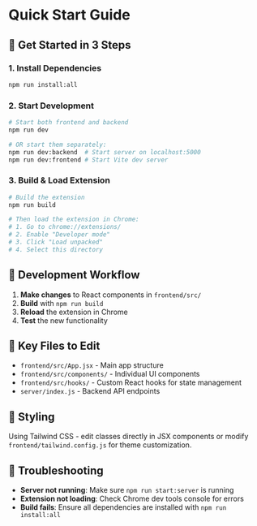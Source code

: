 # Quick Start Guide

## 🚀 Get Started in 3 Steps

### 1. Install Dependencies
```bash
npm run install:all
```

### 2. Start Development
```bash
# Start both frontend and backend
npm run dev

# OR start them separately:
npm run dev:backend  # Start server on localhost:5000
npm run dev:frontend # Start Vite dev server
```

### 3. Build & Load Extension
```bash
# Build the extension
npm run build

# Then load the extension in Chrome:
# 1. Go to chrome://extensions/
# 2. Enable "Developer mode"
# 3. Click "Load unpacked"
# 4. Select this directory
```

## 🔄 Development Workflow

1. **Make changes** to React components in `frontend/src/`
2. **Build** with `npm run build`
3. **Reload** the extension in Chrome
4. **Test** the new functionality

## 📁 Key Files to Edit

- `frontend/src/App.jsx` - Main app structure
- `frontend/src/components/` - Individual UI components
- `frontend/src/hooks/` - Custom React hooks for state management
- `server/index.js` - Backend API endpoints

## 🎨 Styling

Using Tailwind CSS - edit classes directly in JSX components or modify `frontend/tailwind.config.js` for theme customization.

## 🐛 Troubleshooting

- **Server not running**: Make sure `npm run start:server` is running
- **Extension not loading**: Check Chrome dev tools console for errors
- **Build fails**: Ensure all dependencies are installed with `npm run install:all`
